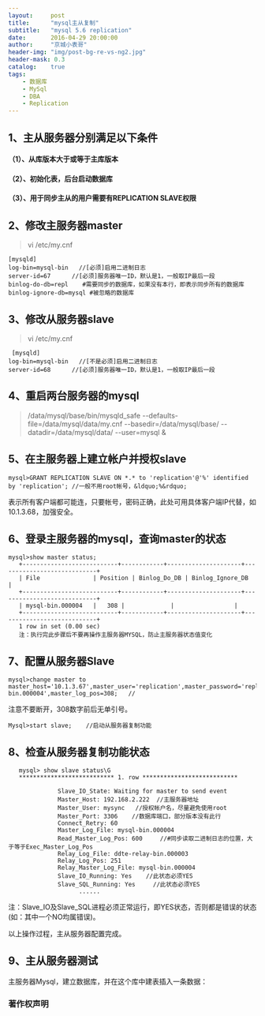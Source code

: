 ```yaml
---
layout:     post
title:      "mysql主从复制"
subtitle:   "mysql 5.6 replication"
date:       2016-04-29 20:00:00
author:     "京城小表哥"
header-img: "img/post-bg-re-vs-ng2.jpg"
header-mask: 0.3
catalog:    true
tags:
    - 数据库
    - MySql
    - DBA
    - Replication
---
```

## 1、主从服务器分别满足以下条件
#### （1）、从库版本大于或等于主库版本
#### （2）、初始化表，后台启动数据库
#### （3）、用于同步主从的用户需要有REPLICATION SLAVE权限
## 2、修改主服务器master
> vi /etc/my.cnf

```
[mysqld]
log-bin=mysql-bin   //[必须]启用二进制日志
server-id=67      //[必须]服务器唯一ID，默认是1，一般取IP最后一段
binlog-do-db=repl    #需要同步的数据库，如果没有本行，即表示同步所有的数据库
binlog-ignore-db=mysql #被忽略的数据库
```
## 3、修改从服务器slave
> vi /etc/my.cnf

```
 [mysqld]
log-bin=mysql-bin   //[不是必须]启用二进制日志
server-id=68      //[必须]服务器唯一ID，默认是1，一般取IP最后一段
```

## 4、重启两台服务器的mysql
> /data/mysql/base/bin/mysqld_safe --defaults-file=/data/mysql/data/my.cnf --basedir=/data/mysql/base/ --datadir=/data/mysql/data/ --user=mysql &

## 5、在主服务器上建立帐户并授权slave

```
mysql>GRANT REPLICATION SLAVE ON *.* to 'replication'@'%' identified by 'replication'; //一般不用root帐号，&ldquo;%&rdquo;
```
表示所有客户端都可能连，只要帐号，密码正确，此处可用具体客户端IP代替，如10.1.3.68，加强安全。


## 6、登录主服务器的mysql，查询master的状态
```
mysql>show master status;
   +---------------------------+------------+---------------------+----------------------------+
   | File				| Position | Binlog_Do_DB | Binlog_Ignore_DB	|
   +---------------------------+------------+---------------------+----------------------------+
   | mysql-bin.000004	|	308	|             |                 |
   +---------------------------+------------+---------------------+----------------------------+
   1 row in set (0.00 sec)
   注：执行完此步骤后不要再操作主服务器MYSQL，防止主服务器状态值变化
```
## 7、配置从服务器Slave
```
mysql>change master to master_host='10.1.3.67',master_user='replication',master_password='replication',master_log_file='mysql-bin.000004',master_log_pos=308;   //
```
注意不要断开，308数字前后无单引号。
```
Mysql>start slave;    //启动从服务器复制功能
```

## 8、检查从服务器复制功能状态

```
   mysql> show slave status\G
   *************************** 1. row ***************************

              Slave_IO_State: Waiting for master to send event
              Master_Host: 192.168.2.222  //主服务器地址
              Master_User: mysync   //授权帐户名，尽量避免使用root
              Master_Port: 3306    //数据库端口，部分版本没有此行
              Connect_Retry: 60
              Master_Log_File: mysql-bin.000004
              Read_Master_Log_Pos: 600     //#同步读取二进制日志的位置，大于等于Exec_Master_Log_Pos
              Relay_Log_File: ddte-relay-bin.000003
              Relay_Log_Pos: 251
              Relay_Master_Log_File: mysql-bin.000004
              Slave_IO_Running: Yes    //此状态必须YES
              Slave_SQL_Running: Yes     //此状态必须YES
                    ......
```
注：Slave_IO及Slave_SQL进程必须正常运行，即YES状态，否则都是错误的状态(如：其中一个NO均属错误)。

以上操作过程，主从服务器配置完成。

## 9、主从服务器测试

主服务器Mysql，建立数据库，并在这个库中建表插入一条数据：


### 著作权声明